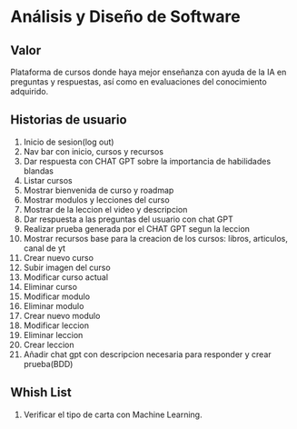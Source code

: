 # Análisis y Diseño de Software

## Valor

Plataforma de cursos donde haya mejor enseñanza con ayuda de la IA en preguntas y respuestas, así como en evaluaciones del conocimiento adquirido.
## Historias de usuario

1. Inicio de sesion(log out)
2. Nav bar con inicio, cursos y recursos
3. Dar respuesta con CHAT GPT sobre la importancia de habilidades blandas
4. Listar cursos
5. Mostrar bienvenida de curso y roadmap
6. Mostrar modulos y lecciones del curso
7. Mostrar de la leccion el video y descripcion
8. Dar respuesta a las preguntas del usuario con chat GPT
9. Realizar prueba generada por el CHAT GPT segun la leccion
10. Mostrar recursos base para la creacion de los cursos: libros, articulos, canal de yt
11. Crear nuevo curso
12. Subir imagen del curso
13. Modificar curso actual
14. Eliminar curso
15. Modificar modulo
16. Eliminar modulo
17. Crear nuevo modulo
18. Modificar leccion
19. Eliminar leccion
20. Crear leccion
21. Añadir chat gpt con descripcion necesaria para responder y crear prueba(BDD)

## Whish List

1. Verificar el tipo de carta con Machine Learning.
